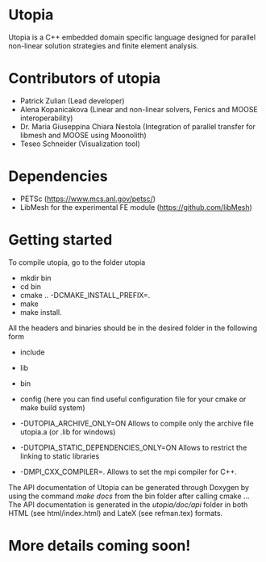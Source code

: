 # Utopia #
Utopia is a C++ embedded domain specific language designed for parallel non-linear solution strategies and finite element analysis.

# Contributors of utopia

- Patrick Zulian (Lead developer)
- Alena Kopanicakova (Linear and non-linear solvers, Fenics and MOOSE interoperability)
- Dr. Maria Giuseppina Chiara Nestola (Integration of parallel transfer for libmesh and MOOSE using Moonolith) 
- Teseo Schneider (Visualization tool)

# Dependencies
- PETSc (https://www.mcs.anl.gov/petsc/)
- LibMesh for the experimental FE module (https://github.com/libMesh)

# Getting started
To compile utopia, go to the folder utopia

- mkdir bin
- cd bin
- cmake .. -DCMAKE\_INSTALL\_PREFIX=<The aboslute path of where you want to install utopia>.
- make
- make install.

All the headers and binaries should be in the desired folder in the following form

- include
- lib
- bin
- config (here you can find useful configuration file for your cmake or make build system)


- -DUTOPIA_ARCHIVE_ONLY=ON Allows to compile only the archive file utopia.a (or .lib for windows)
- -DUTOPIA_STATIC_DEPENDENCIES_ONLY=ON Allows to restrict the linking to static libraries
- -DMPI_CXX_COMPILER=<the desired compiler>. Allows to set the mpi compiler for C++.


The API documentation of Utopia can be generated through Doxygen by using the command *make docs* from the bin folder after calling cmake ... The API documentation is generated in the *utopia/doc/api* folder in both HTML (see html/index.html) and LateX (see refman.tex) formats.



# More details coming soon!